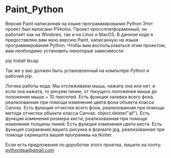 # Paint_Python
Версия Paint написанная на языке программирования Python
Этот проект был написанн PVkolos. 
Проект кроссплатформенный, он работает как на Windows, так и на Linux и MacOS.
В данном коде я предоставляю вам мою версию Paint, написанную на языке программирования Python.
Чтобы вам воспользоваться этим проектом, вам необходимо установить некоторые зависимости:

pip install tkcap

Так же у вас должен быть установленный на компьтере Python и рабочий pip.

Логика работы кода:
Мы отслеживаем мышь, нажата она или нет, и если она нажата, то рисуем линии, от текущего положения мыши до положения мыши + 10 пикселей.
Есть функция заливки всего фона, реализованная при помощи изменения цвета фона объекта класса Canvas. 
Есть функция отчистки всего фона, реализованная при помощи метода отчистки объекта класса Canvas: object.delete("all"). 
Есть функция изменения резмера кисти, реализованная при помощи изменения толщины линий.
Есть функция изменения цвета кисти.
Есть функция сохранения вашего рисунка в формате jpg, реализованная при помощи скриншота вашей программы на tkinter.

Если есть предложения по дороботке этого проетка, пишите на почту: pythonitpa@gmail.com
